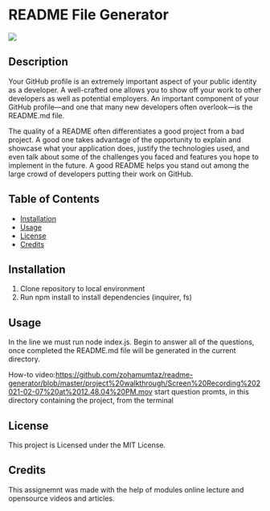 # README File Generator

![](https://img.shields.io/badge/license-MIT%20License-blue?style=flat-square)
## Description
Your GitHub profile is an extremely important aspect of your public identity as a developer. A well-crafted one allows you to show off your work to other developers as well as potential employers. An important component of your GitHub profile—and one that many new developers often overlook—is the README.md file.

The quality of a README often differentiates a good project from a bad project. A good one takes advantage of the opportunity to explain and showcase what your application does, justify the technologies used, and even talk about some of the challenges you faced and features you hope to implement in the future. A good README helps you stand out among the large crowd of developers putting their work on GitHub.
## Table of Contents
* [Installation](#installation)
* [Usage](#usage)
* [License](#license)
* [Credits](#credits)

## Installation

1. Clone repository to local environment
2. Run npm install to install dependencies (inquirer, fs)

## Usage
In the line we must run node index.js. Begin to answer all of the questions, once completed the README.md file will be generated in the current directory.  

How-to video:https://github.com/zohamumtaz/readme-generator/blob/master/project%20walkthrough/Screen%20Recording%202021-02-07%20at%2012.48.04%20PM.mov start question promts, in this directory containing the project, from the terminal

## License
This project is Licensed under the MIT License.

## Credits
This assignemnt was made with the help of modules online lecture and opensource videos and articles.
